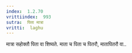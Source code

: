 ```yaml
---
index:  1.2.70
vrittiindex:  993
sutra:  पिता मात्रा
vritti:  laghu 
---
```


मात्रा सहोक्तौ पिता वा शिष्यते. माता च पिता च पितरौ, मातापितरौ वा..


